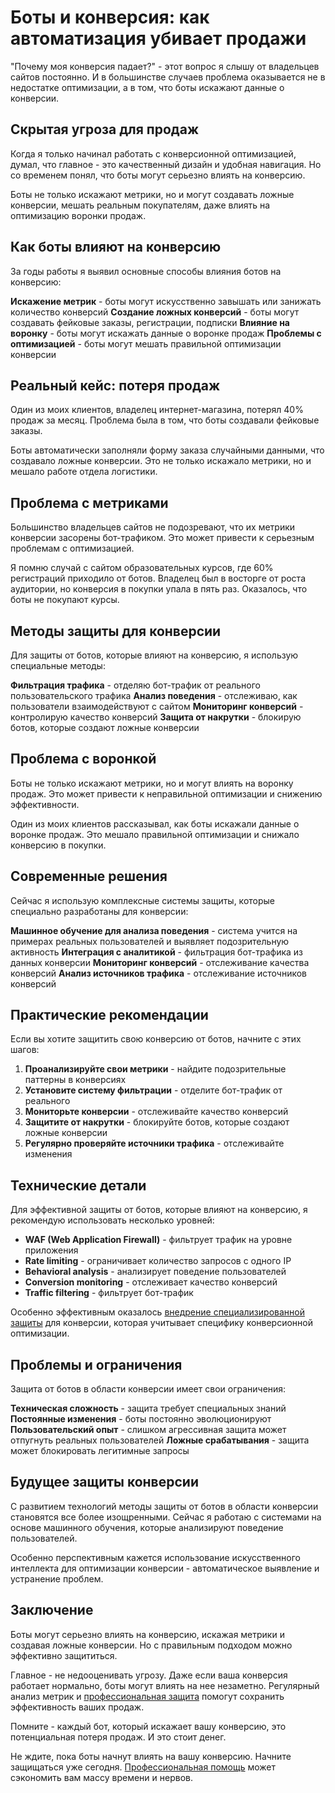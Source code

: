 # Боты и конверсия: как автоматизация убивает продажи

"Почему моя конверсия падает?" - этот вопрос я слышу от владельцев сайтов постоянно. И в большинстве случаев проблема оказывается не в недостатке оптимизации, а в том, что боты искажают данные о конверсии.

## Скрытая угроза для продаж

Когда я только начинал работать с конверсионной оптимизацией, думал, что главное - это качественный дизайн и удобная навигация. Но со временем понял, что боты могут серьезно влиять на конверсию.

Боты не только искажают метрики, но и могут создавать ложные конверсии, мешать реальным покупателям, даже влиять на оптимизацию воронки продаж.

## Как боты влияют на конверсию

За годы работы я выявил основные способы влияния ботов на конверсию:

**Искажение метрик** - боты могут искусственно завышать или занижать количество конверсий
**Создание ложных конверсий** - боты могут создавать фейковые заказы, регистрации, подписки
**Влияние на воронку** - боты могут искажать данные о воронке продаж
**Проблемы с оптимизацией** - боты могут мешать правильной оптимизации конверсии

## Реальный кейс: потеря продаж

Один из моих клиентов, владелец интернет-магазина, потерял 40% продаж за месяц. Проблема была в том, что боты создавали фейковые заказы.

Боты автоматически заполняли форму заказа случайными данными, что создавало ложные конверсии. Это не только искажало метрики, но и мешало работе отдела логистики.

## Проблема с метриками

Большинство владельцев сайтов не подозревают, что их метрики конверсии засорены бот-трафиком. Это может привести к серьезным проблемам с оптимизацией.

Я помню случай с сайтом образовательных курсов, где 60% регистраций приходило от ботов. Владелец был в восторге от роста аудитории, но конверсия в покупки упала в пять раз. Оказалось, что боты не покупают курсы.

## Методы защиты для конверсии

Для защиты от ботов, которые влияют на конверсию, я использую специальные методы:

**Фильтрация трафика** - отделяю бот-трафик от реального пользовательского трафика
**Анализ поведения** - отслеживаю, как пользователи взаимодействуют с сайтом
**Мониторинг конверсий** - контролирую качество конверсий
**Защита от накрутки** - блокирую ботов, которые создают ложные конверсии

## Проблема с воронкой

Боты не только искажают метрики, но и могут влиять на воронку продаж. Это может привести к неправильной оптимизации и снижению эффективности.

Один из моих клиентов рассказывал, как боты искажали данные о воронке продаж. Это мешало правильной оптимизации и снижало конверсию в покупки.

## Современные решения

Сейчас я использую комплексные системы защиты, которые специально разработаны для конверсии:

**Машинное обучение для анализа поведения** - система учится на примерах реальных пользователей и выявляет подозрительную активность
**Интеграция с аналитикой** - фильтрация бот-трафика из данных конверсии
**Мониторинг конверсий** - отслеживание качества конверсий
**Анализ источников трафика** - отслеживание источников конверсий

## Практические рекомендации

Если вы хотите защитить свою конверсию от ботов, начните с этих шагов:

1. **Проанализируйте свои метрики** - найдите подозрительные паттерны в конверсиях
2. **Установите систему фильтрации** - отделите бот-трафик от реального
3. **Мониторьте конверсии** - отслеживайте качество конверсий
4. **Защитите от накрутки** - блокируйте ботов, которые создают ложные конверсии
5. **Регулярно проверяйте источники трафика** - отслеживайте изменения

## Технические детали

Для эффективной защиты от ботов, которые влияют на конверсию, я рекомендую использовать несколько уровней:

- **WAF (Web Application Firewall)** - фильтрует трафик на уровне приложения
- **Rate limiting** - ограничивает количество запросов с одного IP
- **Behavioral analysis** - анализирует поведение пользователей
- **Conversion monitoring** - отслеживает качество конверсий
- **Traffic filtering** - фильтрует бот-трафик

Особенно эффективным оказалось [внедрение специализированной защиты](https://progaem.com/ustanovka-antibota-usluga-po-zashhite-ot-botов-vashih-sajtов-na-различных-cms-системах.html) для конверсии, которая учитывает специфику конверсионной оптимизации.

## Проблемы и ограничения

Защита от ботов в области конверсии имеет свои ограничения:

**Техническая сложность** - защита требует специальных знаний
**Постоянные изменения** - боты постоянно эволюционируют
**Пользовательский опыт** - слишком агрессивная защита может отпугнуть реальных пользователей
**Ложные срабатывания** - защита может блокировать легитимные запросы

## Будущее защиты конверсии

С развитием технологий методы защиты от ботов в области конверсии становятся все более изощренными. Сейчас я работаю с системами на основе машинного обучения, которые анализируют поведение пользователей.

Особенно перспективным кажется использование искусственного интеллекта для оптимизации конверсии - автоматическое выявление и устранение проблем.

## Заключение

Боты могут серьезно влиять на конверсию, искажая метрики и создавая ложные конверсии. Но с правильным подходом можно эффективно защититься.

Главное - не недооценивать угрозу. Даже если ваша конверсия работает нормально, боты могут влиять на нее незаметно. Регулярный анализ метрик и [профессиональная защита](https://progaem.com/ustanovka-antibota-usluga-po-zashhite-ot-botов-vashih-sajtов-na-различных-cms-системах.html) помогут сохранить эффективность ваших продаж.

Помните - каждый бот, который искажает вашу конверсию, это потенциальная потеря продаж. И это стоит денег.

Не ждите, пока боты начнут влиять на вашу конверсию. Начните защищаться уже сегодня. [Профессиональная помощь](https://progaem.com/ustanovka-antibota-usluga-po-zashhite-ot-botов-vashih-sajtов-na-различных-cms-системах.html) может сэкономить вам массу времени и нервов.





